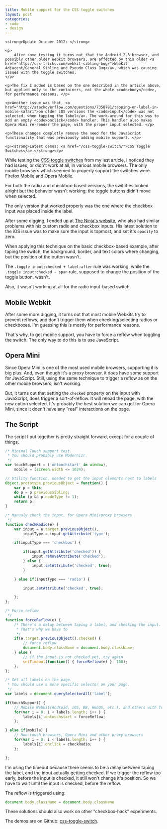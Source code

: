 ```yaml
---
title: Mobile support for the CSS toggle switches
layout: post
categories:
- code
- design
---
```


<div class="notice">

	<strong>Update October 2012: </strong>
	
	<p>
		After some testing it turns out that the Android 2.3 browser, and possibly other older Webkit browsers, are affected by this older <a href="http://css-tricks.com/webkit-sibling-bug/">WebKit Adjacent/General Sibling and Pseudo Class Bug</a>, which was causing issues with the toggle switches. 
	</p>
	
	<p>The fix I added is based on the one described in the article above, but applied only to the containers, not the whole <code>body</code>, for performance reasons. </p>
	
	<p>Another issue was that, <a href="http://stackoverflow.com/questions/7358781/tapping-on-label-in-mobile-safari">on older iOS versions the <code>input</code> was not selected, when tapping the label</a>. The work-around for this was to add an empty <code>onclick</code> handler. This handler also makes Opera Mini re-render the page, with the proper input selected. </p> 
	
	<p>These changes completly remove the need for the JavaScript functionality that was previously adding mobile support. </p>
	
	<p><strong>Latest demos: <a href="/css-toggle-switch/">CSS Toggle Switches</a>.</strong></p>

</div>

While testing the [CSS toggle switches](/css-toggle-switches) from my last article, I noticed they had issues, or didn't work at all, in various mobile browsers. The only mobile browsers which seemed to properly support the switches were Firefox Mobile and Opera Mobile.

For both the radio and checkbox-based versions, the switches looked alright but the behavior wasn't working; the toggle buttons didn't move when selected.

The only version that worked properly was the one where the checkbox input was placed inside the label. 

After some digging, I ended up at [The Ninja's website](http://www.thecssninja.com/css/custom-inputs-using-css), who also had similar problems with his custom radio and checkbox inputs. His latest solution to the iOS issue was to make sure the input is topmost, and set it's `opacity` to zero.

When applying this technique on the basic checkbox-based example, after taping the switch, the background, border, and text colors where changing, but the position of the button wasn't.

The `.toggle input:checked + label:after` rule was working, while the `.toggle input:checked ~ span` rule, supposed to change the position of the toggle button, wasn't.

Also, it wasn't working at all for the radio input-based switch.


## Mobile Webkit

After some more digging, it turns out that most mobile Webkits try to prevent reflows, and don't trigger them when checking/selecting radios or checkboxes. I'm guessing this is mostly for performance reasons.

That's why, to get mobile support, you have to force a reflow when toggling the switch. The only way to do this is to use JavaScript.


## Opera Mini

Since Opera Mini is one of the most used mobile browsers, supporting it is big plus. And, even though it's a proxy browser, it does have some support for JavaScript. Still, using the same technique to trigger a reflow as on the other mobile browsers, isn't working.

But, it turns out that setting the `checked` property on the input with JavaScript, does trigger a sort-of-reflow. It will reload the page, with the new option selected. It's probably the best solution we can get for Opera Mini, since it doen't have any "real" interactions on the page.


## The Script

The script I put together is pretty straight forward, except for a couple of things.

```javascript
/* Minimal Touch support test.
 * You should probably use Modernizr.
 */
var touchSupport = ('ontouchstart' in window),
	mobile = (screen.width <= 1024);

// Utility function, needed to get the input elements next to labels
Object.prototype.previousObject = function() {
	var p = this;
	do p = p.previousSibling;
	while (p && p.nodeType != 1);
	return p;
}

/* Manualy check the input, for Opera Mini/proxy browsers
 */
function checkRadio(e) {
	var input = e.target.previousObject(),
		inputType = input.getAttribute('type');

	if(inputType === 'checkbox') {

		if(input.getAttribute('checked')) {
			input.removeAttribute('checked');
		} else {
			input.setAttribute('checked', true);
		}

	} else if(inputType === 'radio') {

		input.setAttribute('checked', true);

	};
};

/* Force reflow
 */
function forceReflow(e) {
	/* There's a delay between taping a label, and checking the input.
	 * That's why we have to 
	 */
	if(e.target.previousObject().checked) {
		// force reflow
		document.body.className = document.body.className;
	} else {
		// if the input is not checked yet, try again
		setTimeout(function() { forceReflow(e) }, 100);
	};	
};

/* Get all labels on the page.
 * You should use a more specific selector on your page.
 */
var labels = document.querySelectorAll('label');

if(touchSupport) {
	// Mobile Webkit(Android, iOS, BB, WebOS, etc.), and others with Touch support
	for(var i = 0; i < labels.length; i++ ) {
		labels[i].ontouchstart = forceReflow;
	};

} else if(mobile) {
	// Non-touch browsers, Opera Mini and other proxy-browsers
	for(var i = 0; i < labels.length; i++ ) {
		labels[i].onclick = checkRadio;
	};

};
```

I'm using the timeout because there seems to be a delay between taping the label, and the input actually getting checked. If we trigger the reflow too early, before the input is checked, it still won't change it's position. So we have to wait until the input is checked, before the reflow.

The reflow is triggered using:
```javascript
document.body.className = document.body.className
```


These solutions should also work on other "checkbox-hack" experiments.

The demos are on Github: [css-toggle-switch](https://github.com/ghinda/css-toggle-switch).